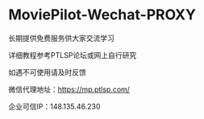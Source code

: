 # MoviePilot-Wechat-PROXY

长期提供免费服务供大家交流学习

详细教程参考PTLSP论坛或网上自行研究

如遇不可使用请及时反馈

微信代理地址：https://mp.ptlsp.com/

企业可信IP：148.135.46.230
